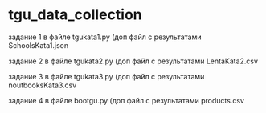 # tgu_data_collection
задание 1 в файле tgukata1.py (доп файл с результатами SchoolsKata1.json

задание 2 в файле tgukata2.py (доп файл с результатами LentaKata2.csv

задание 3 в файле tgukata3.py (доп файл с результатами noutbooksKata3.csv

задание 4 в файле bootgu.py (доп файл с результатами products.csv
